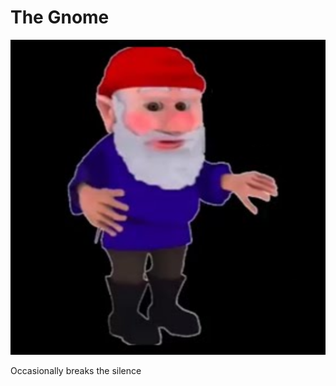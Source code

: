 # The Gnome

![THE GNOME](https://github.com/cdxx-lxix/The-Gnome/blob/c8aae17135ce035208c2b302bfc857b5c025ff3b/src/main/resources/icon.png "THE GNOME LOGO")

Occasionally breaks the silence
